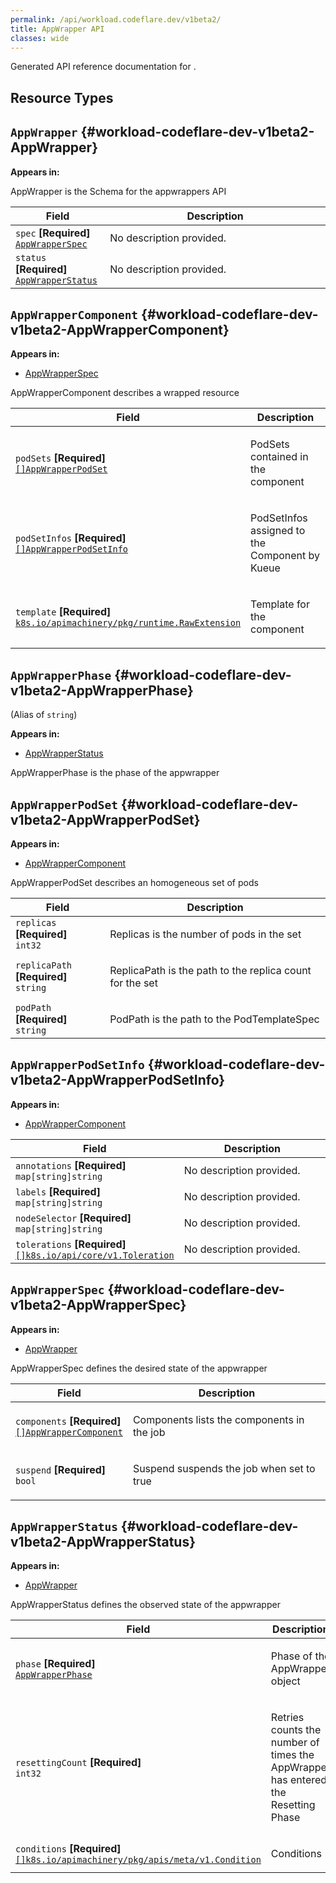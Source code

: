 ```yaml
---
permalink: /api/workload.codeflare.dev/v1beta2/
title: AppWrapper API
classes: wide
---
```



Generated API reference documentation for <no value>.

## Resource Types



## `AppWrapper`     {#workload-codeflare-dev-v1beta2-AppWrapper}


**Appears in:**



<p>AppWrapper is the Schema for the appwrappers API</p>


<table class="table">
<thead><tr><th width="30%">Field</th><th>Description</th></tr></thead>
<tbody>


<tr><td><code>spec</code> <B>[Required]</B><br/>
<a href="#workload-codeflare-dev-v1beta2-AppWrapperSpec"><code>AppWrapperSpec</code></a>
</td>
<td>
   <span class="text-muted">No description provided.</span></td>
</tr>
<tr><td><code>status</code> <B>[Required]</B><br/>
<a href="#workload-codeflare-dev-v1beta2-AppWrapperStatus"><code>AppWrapperStatus</code></a>
</td>
<td>
   <span class="text-muted">No description provided.</span></td>
</tr>
</tbody>
</table>

## `AppWrapperComponent`     {#workload-codeflare-dev-v1beta2-AppWrapperComponent}


**Appears in:**

- [AppWrapperSpec](#workload-codeflare-dev-v1beta2-AppWrapperSpec)


<p>AppWrapperComponent describes a wrapped resource</p>


<table class="table">
<thead><tr><th width="30%">Field</th><th>Description</th></tr></thead>
<tbody>


<tr><td><code>podSets</code> <B>[Required]</B><br/>
<a href="#workload-codeflare-dev-v1beta2-AppWrapperPodSet"><code>[]AppWrapperPodSet</code></a>
</td>
<td>
   <p>PodSets contained in the component</p>
</td>
</tr>
<tr><td><code>podSetInfos</code> <B>[Required]</B><br/>
<a href="#workload-codeflare-dev-v1beta2-AppWrapperPodSetInfo"><code>[]AppWrapperPodSetInfo</code></a>
</td>
<td>
   <p>PodSetInfos assigned to the Component by Kueue</p>
</td>
</tr>
<tr><td><code>template</code> <B>[Required]</B><br/>
<a href="https://pkg.go.dev/k8s.io/apimachinery/pkg/runtime#RawExtension"><code>k8s.io/apimachinery/pkg/runtime.RawExtension</code></a>
</td>
<td>
   <p>Template for the component</p>
</td>
</tr>
</tbody>
</table>

## `AppWrapperPhase`     {#workload-codeflare-dev-v1beta2-AppWrapperPhase}

(Alias of `string`)

**Appears in:**

- [AppWrapperStatus](#workload-codeflare-dev-v1beta2-AppWrapperStatus)


<p>AppWrapperPhase is the phase of the appwrapper</p>




## `AppWrapperPodSet`     {#workload-codeflare-dev-v1beta2-AppWrapperPodSet}


**Appears in:**

- [AppWrapperComponent](#workload-codeflare-dev-v1beta2-AppWrapperComponent)


<p>AppWrapperPodSet describes an homogeneous set of pods</p>


<table class="table">
<thead><tr><th width="30%">Field</th><th>Description</th></tr></thead>
<tbody>


<tr><td><code>replicas</code> <B>[Required]</B><br/>
<code>int32</code>
</td>
<td>
   <p>Replicas is the number of pods in the set</p>
</td>
</tr>
<tr><td><code>replicaPath</code> <B>[Required]</B><br/>
<code>string</code>
</td>
<td>
   <p>ReplicaPath is the path to the replica count for the set</p>
</td>
</tr>
<tr><td><code>podPath</code> <B>[Required]</B><br/>
<code>string</code>
</td>
<td>
   <p>PodPath is the path to the PodTemplateSpec</p>
</td>
</tr>
</tbody>
</table>

## `AppWrapperPodSetInfo`     {#workload-codeflare-dev-v1beta2-AppWrapperPodSetInfo}


**Appears in:**

- [AppWrapperComponent](#workload-codeflare-dev-v1beta2-AppWrapperComponent)



<table class="table">
<thead><tr><th width="30%">Field</th><th>Description</th></tr></thead>
<tbody>


<tr><td><code>annotations</code> <B>[Required]</B><br/>
<code>map[string]string</code>
</td>
<td>
   <span class="text-muted">No description provided.</span></td>
</tr>
<tr><td><code>labels</code> <B>[Required]</B><br/>
<code>map[string]string</code>
</td>
<td>
   <span class="text-muted">No description provided.</span></td>
</tr>
<tr><td><code>nodeSelector</code> <B>[Required]</B><br/>
<code>map[string]string</code>
</td>
<td>
   <span class="text-muted">No description provided.</span></td>
</tr>
<tr><td><code>tolerations</code> <B>[Required]</B><br/>
<a href="https://kubernetes.io/docs/reference/generated/kubernetes-api/v1.28/#toleration-v1-core"><code>[]k8s.io/api/core/v1.Toleration</code></a>
</td>
<td>
   <span class="text-muted">No description provided.</span></td>
</tr>
</tbody>
</table>

## `AppWrapperSpec`     {#workload-codeflare-dev-v1beta2-AppWrapperSpec}


**Appears in:**

- [AppWrapper](#workload-codeflare-dev-v1beta2-AppWrapper)


<p>AppWrapperSpec defines the desired state of the appwrapper</p>


<table class="table">
<thead><tr><th width="30%">Field</th><th>Description</th></tr></thead>
<tbody>


<tr><td><code>components</code> <B>[Required]</B><br/>
<a href="#workload-codeflare-dev-v1beta2-AppWrapperComponent"><code>[]AppWrapperComponent</code></a>
</td>
<td>
   <p>Components lists the components in the job</p>
</td>
</tr>
<tr><td><code>suspend</code> <B>[Required]</B><br/>
<code>bool</code>
</td>
<td>
   <p>Suspend suspends the job when set to true</p>
</td>
</tr>
</tbody>
</table>

## `AppWrapperStatus`     {#workload-codeflare-dev-v1beta2-AppWrapperStatus}


**Appears in:**

- [AppWrapper](#workload-codeflare-dev-v1beta2-AppWrapper)


<p>AppWrapperStatus defines the observed state of the appwrapper</p>


<table class="table">
<thead><tr><th width="30%">Field</th><th>Description</th></tr></thead>
<tbody>


<tr><td><code>phase</code> <B>[Required]</B><br/>
<a href="#workload-codeflare-dev-v1beta2-AppWrapperPhase"><code>AppWrapperPhase</code></a>
</td>
<td>
   <p>Phase of the AppWrapper object</p>
</td>
</tr>
<tr><td><code>resettingCount</code> <B>[Required]</B><br/>
<code>int32</code>
</td>
<td>
   <p>Retries counts the number of times the AppWrapper has entered the Resetting Phase</p>
</td>
</tr>
<tr><td><code>conditions</code> <B>[Required]</B><br/>
<a href="https://kubernetes.io/docs/reference/generated/kubernetes-api/v1.28/#condition-v1-meta"><code>[]k8s.io/apimachinery/pkg/apis/meta/v1.Condition</code></a>
</td>
<td>
   <p>Conditions</p>
</td>
</tr>
</tbody>
</table>
